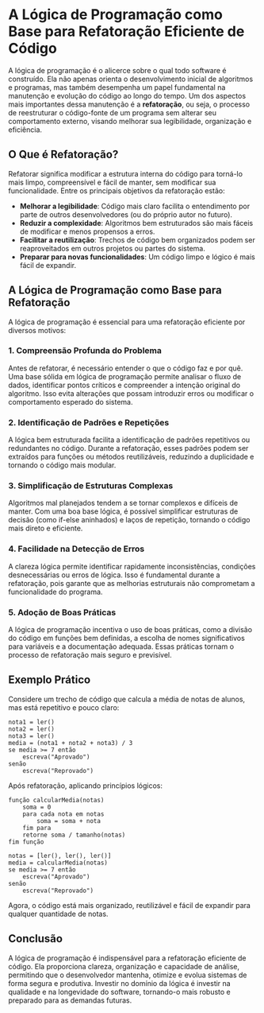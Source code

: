 # A Lógica de Programação como Base para Refatoração Eficiente de Código

A lógica de programação é o alicerce sobre o qual todo software é construído. Ela não apenas orienta o desenvolvimento inicial de algoritmos e programas, mas também desempenha um papel fundamental na manutenção e evolução do código ao longo do tempo. Um dos aspectos mais importantes dessa manutenção é a **refatoração**, ou seja, o processo de reestruturar o código-fonte de um programa sem alterar seu comportamento externo, visando melhorar sua legibilidade, organização e eficiência.

## O Que é Refatoração?

Refatorar significa modificar a estrutura interna do código para torná-lo mais limpo, compreensível e fácil de manter, sem modificar sua funcionalidade. Entre os principais objetivos da refatoração estão:

- **Melhorar a legibilidade**: Código mais claro facilita o entendimento por parte de outros desenvolvedores (ou do próprio autor no futuro).
- **Reduzir a complexidade**: Algoritmos bem estruturados são mais fáceis de modificar e menos propensos a erros.
- **Facilitar a reutilização**: Trechos de código bem organizados podem ser reaproveitados em outros projetos ou partes do sistema.
- **Preparar para novas funcionalidades**: Um código limpo e lógico é mais fácil de expandir.

## A Lógica de Programação como Base para Refatoração

A lógica de programação é essencial para uma refatoração eficiente por diversos motivos:

### 1. **Compreensão Profunda do Problema**

Antes de refatorar, é necessário entender o que o código faz e por quê. Uma base sólida em lógica de programação permite analisar o fluxo de dados, identificar pontos críticos e compreender a intenção original do algoritmo. Isso evita alterações que possam introduzir erros ou modificar o comportamento esperado do sistema.

### 2. **Identificação de Padrões e Repetições**

A lógica bem estruturada facilita a identificação de padrões repetitivos ou redundantes no código. Durante a refatoração, esses padrões podem ser extraídos para funções ou métodos reutilizáveis, reduzindo a duplicidade e tornando o código mais modular.

### 3. **Simplificação de Estruturas Complexas**

Algoritmos mal planejados tendem a se tornar complexos e difíceis de manter. Com uma boa base lógica, é possível simplificar estruturas de decisão (como if-else aninhados) e laços de repetição, tornando o código mais direto e eficiente.

### 4. **Facilidade na Detecção de Erros**

A clareza lógica permite identificar rapidamente inconsistências, condições desnecessárias ou erros de lógica. Isso é fundamental durante a refatoração, pois garante que as melhorias estruturais não comprometam a funcionalidade do programa.

### 5. **Adoção de Boas Práticas**

A lógica de programação incentiva o uso de boas práticas, como a divisão do código em funções bem definidas, a escolha de nomes significativos para variáveis e a documentação adequada. Essas práticas tornam o processo de refatoração mais seguro e previsível.

## Exemplo Prático

Considere um trecho de código que calcula a média de notas de alunos, mas está repetitivo e pouco claro:

```pseudocode
nota1 = ler()
nota2 = ler()
nota3 = ler()
media = (nota1 + nota2 + nota3) / 3
se media >= 7 então
    escreva("Aprovado")
senão
    escreva("Reprovado")
```

Após refatoração, aplicando princípios lógicos:

```pseudocode
função calcularMedia(notas)
    soma = 0
    para cada nota em notas
        soma = soma + nota
    fim para
    retorne soma / tamanho(notas)
fim função

notas = [ler(), ler(), ler()]
media = calcularMedia(notas)
se media >= 7 então
    escreva("Aprovado")
senão
    escreva("Reprovado")
```

Agora, o código está mais organizado, reutilizável e fácil de expandir para qualquer quantidade de notas.

## Conclusão

A lógica de programação é indispensável para a refatoração eficiente de código. Ela proporciona clareza, organização e capacidade de análise, permitindo que o desenvolvedor mantenha, otimize e evolua sistemas de forma segura e produtiva. Investir no domínio da lógica é investir na qualidade e na longevidade do software, tornando-o mais robusto e preparado para as demandas futuras.